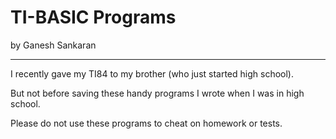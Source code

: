 # TI-BASIC Programs
by Ganesh Sankaran
<hr/>

I recently gave my TI84 to my brother (who just started high school).

But not before saving these handy programs I wrote when I was in high school.

Please do not use these programs to cheat on homework or tests.
